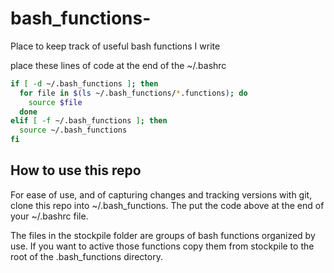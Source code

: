 # bash_functions-
Place to keep track of useful bash functions I write

place these lines of code at the end of the ~/.bashrc

```bash
if [ -d ~/.bash_functions ]; then
  for file in $(ls ~/.bash_functions/*.functions); do
    source $file
  done
elif [ -f ~/.bash_functions ]; then
  source ~/.bash_functions
fi
````

## How to use this repo

For ease of use, and of capturing changes and tracking versions with git, clone this repo
into ~/.bash_functions.
The put the code above at the end of your ~/.bashrc file.

The files in the stockpile folder are groups of bash functions organized by use.
If you want to active those functions copy them from stockpile to the root of the .bash_functions directory.
